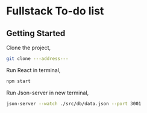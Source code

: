 # Fullstack To-do list

## Getting Started

Clone the project,

```bash
git clone ---address---
```

Run React in terminal,

```bash
npm start
```

Run Json-server in new terminal,

```bash
json-server --watch ./src/db/data.json --port 3001
```
